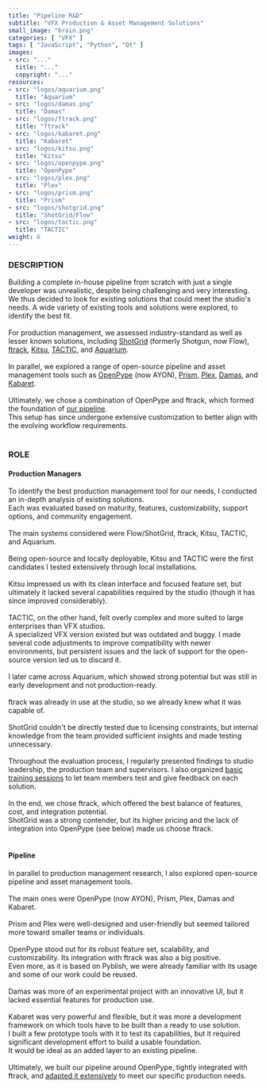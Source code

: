 ```yaml
---
title: "Pipeline R&D"
subtitle: "VFX Production & Asset Management Solutions"
small_image: "brain.png"
categories: [ "VFX" ]
tags: [ "JavaScript", "Python", "Qt" ]
images:
- src: "..."
  title: "..."
  copyright: "..."
resources:
- src: "logos/aquarium.png"
  title: "Aquarium"
- src: "logos/damas.png"
  title: "Damas"
- src: "logos/ftrack.png"
  title: "ftrack"
- src: "logos/kabaret.png"
  title: "Kabaret"
- src: "logos/kitsu.png"
  title: "Kitsu"
- src: "logos/openpype.png"
  title: "OpenPype"
- src: "logos/plex.png"
  title: "Plex"
- src: "logos/prism.png"
  title: "Prism"
- src: "logos/shotgrid.png"
  title: "ShotGrid/Flow"
- src: "logos/tactic.png"
  title: "TACTIC"
weight: 6
---
```


<h3>DESCRIPTION</h3>
Building a complete in-house pipeline from scratch with just a single developer was unrealistic, despite being challenging and very interesting.<br>
We thus decided to look for existing solutions that could meet the studio's needs. A wide variety of existing tools and solutions were explored, to identify the best fit.<br>
<br>
For production management, we assessed industry-standard as well as lesser known solutions, including <a href="https://www.autodesk.com/company/autodesk-platform/me" target="_blank">ShotGrid</a> (formerly Shotgun, now Flow), <a href="https://www.ftrack.com" target="_blank">ftrack</a>, <a href="https://www.cg-wire.com/kitsu" target="_blank">Kitsu</a>, <a href="https://www.southpawtech.com/tactic-open-source" target="_blank">TACTIC</a>, and <a href="https://fatfi.sh/aquarium/" target="_blank">Aquarium</a>.<br>
<br>
In parallel, we explored a range of open-source pipeline and asset management tools such as <a href="https://ynput.io/openpype/" target="_blank">OpenPype</a> (now AYON), <a href="https://prism-pipeline.com/" target="_blank">Prism</a>, <a href="https://github.com/alexanderrichtertd/plex" target="_blank">Plex</a>, <a href="http://damas-software.org/" target="_blank">Damas</a>, and <a href="https://www.kabaretstudio.com/" target="_blank">Kabaret</a>.<br>
<br>
Ultimately, we chose a combination of OpenPype and ftrack, which formed the foundation of <a href="pro/badclay/openpype">our pipeline</a>.<br>
This setup has since undergone extensive customization to better align with the evolving workflow requirements.<br>
<br>

<h3>ROLE</h3>
<h4>Production Managers</h4>
To identify the best production management tool for our needs, I conducted an in-depth analysis of existing solutions.<br>
Each was evaluated based on maturity, features, customizability, support options, and community engagement.<br>
<br>
The main systems considered were Flow/ShotGrid, ftrack, Kitsu, TACTIC, and Aquarium.<br>
<br>
Being open-source and locally deployable, Kitsu and TACTIC were the first candidates I tested extensively through local installations.<br>
<br>
Kitsu impressed us with its clean interface and focused feature set, but ultimately it lacked several capabilities required by the studio (though it has since improved considerably).<br>
<br>
TACTIC, on the other hand, felt overly complex and more suited to large enterprises than VFX studios.<br>
A specialized VFX version existed but was outdated and buggy. I made several code adjustments to improve compatibility with newer environments, but persistent issues and the lack of support for the open-source version led us to discard it.<br>
<br>
I later came across Aquarium, which showed strong potential but was still in early development and not production-ready.<br>
<br>
ftrack was already in use at the studio, so we already knew what it was capable of.<br>
<br>
ShotGrid couldn't be directly tested due to licensing constraints, but internal knowledge from the team provided sufficient insights and made testing unnecessary.<br>
<br>
Throughout the evaluation process, I regularly presented findings to studio leadership, the production team and supervisors. I also organized <a href="pro/badclay/training">basic training sessions</a> to let team members test and give feedback on each solution.<br>
<br>
In the end, we chose ftrack, which offered the best balance of features, cost, and integration potential.<br>
ShotGrid was a strong contender, but its higher pricing and the lack of integration into OpenPype (see below) made us choose ftrack.<br>
<br>

<h4>Pipeline</h4>
In parallel to production management research, I also explored open-source pipeline and asset management tools.<br>
<br>
The main ones were OpenPype (now AYON), Prism, Plex, Damas and Kabaret.<br>
<br>
Prism and Plex were well-designed and user-friendly but seemed tailored more toward smaller teams or individuals.<br>
<br>
OpenPype stood out for its robust feature set, scalability, and customizability. Its integration with ftrack was also a big positive.<br>
Even more, as it is based on Pyblish, we were already familiar with its usage and some of our work could be reused.<br>
<br>
Damas was more of an experimental project with an innovative UI, but it lacked essential features for production use.<br>
<br>
Kabaret was very powerful and flexible, but it was more a development framework on which tools have to be built than a ready to use solution.<br>
I built a few prototype tools with it to test its capabilities, but it required significant development effort to build a usable foundation.<br>
It would be ideal as an added layer to an existing pipeline.<br>
<br>
Ultimately, we built our pipeline around OpenPype, tightly integrated with ftrack, and <a href="pro/badclay/openpype">adapted it extensively</a> to meet our specific production needs.<br>

